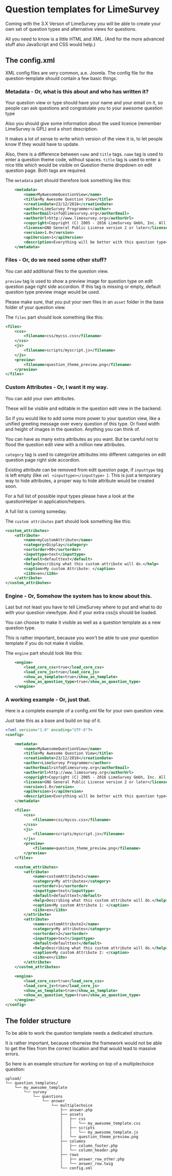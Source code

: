 # Question templates for LimeSurvey

Coming with the 3.X Verson of LimeSurvey you will be able to create your 
own set of question types and alternative views for questions.

All you need to know is a little HTML and XML.
(And for the more advanced stuff also JavaScript and CSS would help.)

## The config.xml

XML config files are very common, a.e. Joomla. The config file for the question-template should contain a few basic things.

### Metadata - Or, what is this about and who has written it?

Your question view or type should have your name and your email on it, so people can ask questions and congratulate you to 
your awesome question type

Also you should give some information about the used licence (remember LimeSurvey is GPL) and a short description.

It makes a lot of sense to write which version of the view it is, to let people know If they would have to update.

Also, there is a difference between `name` and `title` tags.
`name` tag is used to enter a question theme code, without spaces.
`title` tag is used to enter a nice title which would be visible on Question theme dropdown on edit question page.
Both tags are required.

The `metadata` part should therefore look something like this:

```xml
    <metadata>
        <name>MyAwesomeQuestionView</name> 
        <title>My Awesome Question View</title> 
        <creationDate>23/12/2016</creationDate>
        <author>LimeSurvey Programmer</author>
        <authorEmail>info@limesurvey.org</authorEmail>
        <authorUrl>http://www.limesurvey.org</authorUrl>
        <copyright>Copyright (C) 2005 - 2016 LimeSurvey Gmbh, Inc. All rights reserved.</copyright>
        <license>GNU General Public License version 2 or later</license>
        <version>1.0</version>
        <apiVersion>1</apiVersion>
        <description>Everything will be better with this question type</description>
    </metadata>
```

### Files - Or, do we need some other stuff?

You can add additional files to the question view. 

`preview` tag is used to show a preview image for question type on edit question page right side accordion. If this tag is missing or empty, default question type preview image would be used.

Please make sure, that you put your own files in an `asset` folder in the base folder of your question view.

The `files` part should look something like this:
```xml
<files>
    <css>
        <filename>css/mycss.css</filename>
    </css>
    <js>
        <filename>scripts/myscript.js</filename>
    </js>
    <preview>
        <filename>question_theme_preview.png</filename>
    </preview>
</files>
```

### Custom Attributes - Or, I want it my way.

You can add your own attributes.

These will be visible and editable in the question edit view in the backend.

So if you would like to add some more power to your question view, like a unified greeting message over every question of this type.
Or fixed width and height of images in the question. Anything you can think of.

You can have as many extra attributes as you want. But be careful not to flood the question edit view with a million new attributes.

`category` tag is used to categorize attributes into different categories on edit question page right side accordion.

Existing attribute can be removed from edit question page, if `inputtype` tag is left empty (like ```xml <inputtype></inputtype> ```). 
This is just a temporary way to hide attributes, a proper way to hide attribute would be created soon. 

For a full list of possible input types please have a look at the questionHelper in application/helpers.

A full list is coming someday.

The `custom attributes` part should look something like this:
```xml
<custom_attributes>
    <attribute>
        <name>myCustomAttribute</name>
        <category>Display</category>
        <sortorder>90</sortorder>
        <inputtype>text</inputtype>
        <default>defaulttext</default>
        <help>Describing what this custom attribute will do.</help>
        <caption>My custom Attribute: </caption>
        <i18n>en</i18n>
    </attribute>
</custom_attributes>
```

### Engine - Or, Somehow the system has to know about this.

Last but not least you have to tell LimeSurvey where to put and what to do with your question view/type.
And if your extra css/js should be loaded.

You can choose to make it visible as well as a question template as a new question type.

This is rather important, because you won't be able to use your question template if you do not make it visible.

The `engine` part should look like this:
```xml
    <engine>
        <load_core_css>true</load_core_css>
        <load_core_js>true</load_core_js>
        <show_as_template>true</show_as_template>
        <show_as_question_type>true</show_as_question_type>
    </engine>
```

### A working example - Or, just that.

Here is a complete example of a config.xml file for your own question view.

Just take this as a base and build on top of it.

```xml
<?xml version="1.0" encoding="UTF-8"?>
<config>

    <metadata>
        <name>MyAwesomeQuestionView</name>  
        <title>My Awesome Question View</title>
        <creationDate>23/12/2016</creationDate>
        <author>LimeSurvey Programmer</author>
        <authorEmail>info@limesurvey.org</authorEmail>
        <authorUrl>http://www.limesurvey.org</authorUrl>
        <copyright>Copyright (C) 2005 - 2016 LimeSurvey Gmbh, Inc. All rights reserved.</copyright>
        <license>GNU General Public License version 2 or later</license>
        <version>1.0</version>
        <apiVersion>1</apiVersion>
        <description>Everything will be better with this question type</description>
    </metadata>

    <files>
        <css>
            <filename>css/mycss.css</filename>
        </css>
        <js>
            <filename>scripts/myscript.js</filename>
        </js>
        <preview>
            <filename>question_theme_preview.png</filename>
        </preview>
    </files>

    <custom_attributes>
        <attribute>
            <name>customAttribute1</name>
            <category>My attributes</category>
            <sortorder>1</sortorder>
            <inputtype>text</inputtype>
            <default>defaulttext</default>
            <help>Describing what this custom attribute will do.</help>
            <caption>My custom Attribute 1: </caption>
            <i18n>en</i18n>
        </attribute>
        <attribute>
            <name>customAttribute2</name>
            <category>My attributes</category>
            <sortorder>2</sortorder>
            <inputtype>text</inputtype>
            <default>defaulttext</default>
            <help>Describing what this custom attribute will do.</help>
            <caption>My custom Attribute 2: </caption>
            <i18n>en</i18n>
        </attribute>
    </custom_attributes>

    <engine>
        <load_core_css>true</load_core_css>
        <load_core_js>true</load_core_js>
        <show_as_template>true</show_as_template>
        <show_as_question_type>true</show_as_question_type>
    </engine>
</config>
```

## The folder structure

To be able to work the question template needs a dedicated structure.

It is rather important, because otherwise the framework would not be able to get the files from 
the correct location and that would lead to massive errors.

So here is an example structure for working on top of a multiplechoice question:

```tree
upload/
└── question_templates/
    └── my_awesome_template
        └── survey
            └── questions
                └── answer
                    └── multiplechoice
                        ├── answer.php
                        ├── assets
                        │   ├── css
                        │   │   └── my_awesome_template.css
                        │   ├── scripts
                        │   |   └── my_awesome_template.js
                        |   └── question_theme_preview.png
                        ├── columns
                        │   ├── column_footer.php
                        │   └── column_header.php
                        ├── rows
                        │   ├── answer_row_other.php
                        │   └── answer_row.twig
                        └── config.xml

``` 

